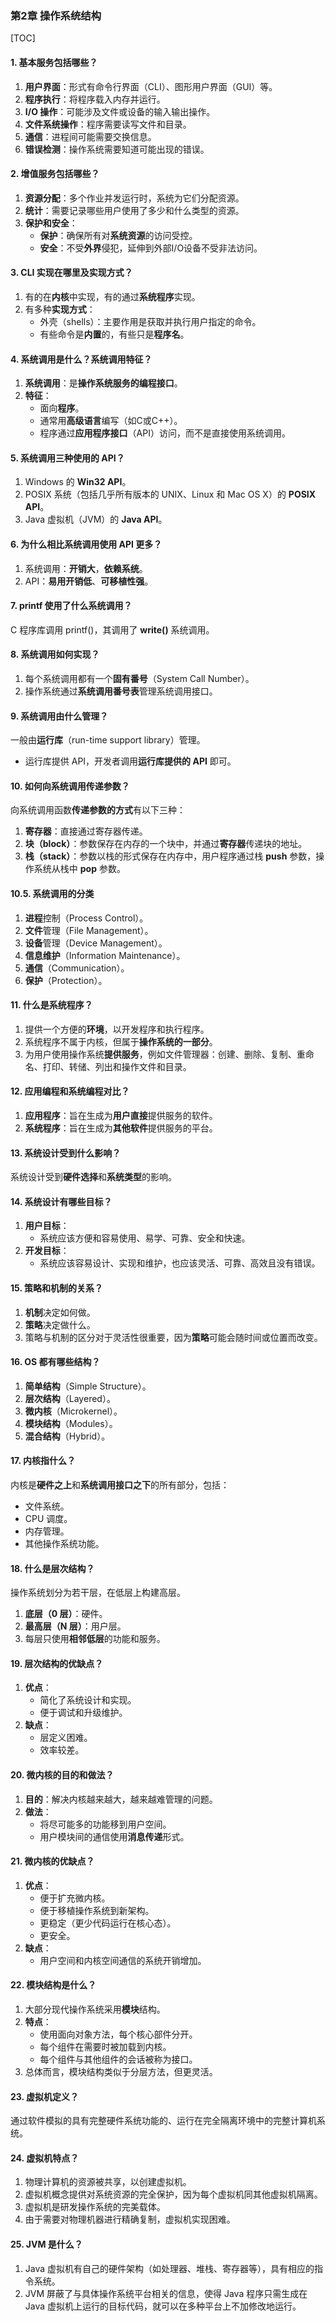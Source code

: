 ### 第2章 操作系统结构

[TOC]

#### 1. 基本服务包括哪些？
1. **用户界面**：形式有命令行界面（CLI）、图形用户界面（GUI）等。
2. **程序执行**：将程序载入内存并运行。
3. **I/O 操作**：可能涉及文件或设备的输入输出操作。
4. **文件系统操作**：程序需要读写文件和目录。
5. **通信**：进程间可能需要交换信息。
6. **错误检测**：操作系统需要知道可能出现的错误。

#### 2. 增值服务包括哪些？
1. **资源分配**：多个作业并发运行时，系统为它们分配资源。
2. **统计**：需要记录哪些用户使用了多少和什么类型的资源。
3. **保护和安全**：
   - **保护**：确保所有对**系统资源**的访问受控。
   - **安全**：不受**外界**侵犯，延伸到外部I/O设备不受非法访问。

#### 3. CLI 实现在哪里及实现方式？
1. 有的在**内核**中实现，有的通过**系统程序**实现。
2. 有多种**实现方式**：
   - 外壳（shells）：主要作用是获取并执行用户指定的命令。
   - 有些命令是**内置**的，有些只是**程序名**。

#### 4. 系统调用是什么？系统调用特征？
1. **系统调用**：是**操作系统服务的编程接口**。
2. **特征**：
   - 面向**程序**。
   - 通常用**高级语言**编写（如C或C++）。
   - 程序通过**应用程序接口**（API）访问，而不是直接使用系统调用。

#### 5. 系统调用三种使用的 API？
1. Windows 的 **Win32 API**。
2. POSIX 系统（包括几乎所有版本的 UNIX、Linux 和 Mac OS X）的 **POSIX API**。
3. Java 虚拟机（JVM）的 **Java API**。

#### 6. 为什么相比系统调用使用 API 更多？
1. 系统调用：**开销大**，**依赖系统**。
2. API：**易用开销低**、**可移植性强**。

#### 7. printf 使用了什么系统调用？
C 程序库调用 printf()，其调用了 **write()** 系统调用。

#### 8. 系统调用如何实现？
1. 每个系统调用都有一个**固有番号**（System Call Number）。
2. 操作系统通过**系统调用番号表**管理系统调用接口。

#### 9. 系统调用由什么管理？
一般由**运行库**（run-time support library）管理。
- 运行库提供 API，开发者调用**运行库提供的 API** 即可。

#### 10. 如何向系统调用传递参数？
向系统调用函数**传递参数的方式**有以下三种：
1. **寄存器**：直接通过寄存器传递。
2. **块（block）**：参数保存在内存的一个块中，并通过**寄存器**传递块的地址。
3. **栈（stack）**：参数以栈的形式保存在内存中，用户程序通过栈 **push** 参数，操作系统从栈中 **pop** 参数。

#### 10.5. 系统调用的分类

1. **进程**控制（Process Control）。
2. **文件**管理（File Management）。
3. **设备**管理（Device Management）。
4. **信息维护**（Information Maintenance）。
5. **通信**（Communication）。
6. **保护**（Protection）。

#### 11. 什么是系统程序？
1. 提供一个方便的**环境**，以开发程序和执行程序。
2. 系统程序不属于内核，但属于**操作系统的一部分**。
3. 为用户使用操作系统**提供服务**，例如文件管理器：创建、删除、复制、重命名、打印、转储、列出和操作文件和目录。

#### 12. 应用编程和系统编程对比？
1. **应用程序**：旨在生成为**用户直接**提供服务的软件。
2. **系统程序**：旨在生成为**其他软件**提供服务的平台。

#### 13. 系统设计受到什么影响？
系统设计受到**硬件选择**和**系统类型**的影响。

#### 14. 系统设计有哪些目标？
1. **用户目标**：
   - 系统应该方便和容易使用、易学、可靠、安全和快速。
2. **开发目标**：
   - 系统应该容易设计、实现和维护，也应该灵活、可靠、高效且没有错误。

#### 15. 策略和机制的关系？
1. **机制**决定如何做。
2. **策略**决定做什么。
3. 策略与机制的区分对于灵活性很重要，因为**策略**可能会随时间或位置而改变。

#### 16. OS 都有哪些结构？
1. **简单结构**（Simple Structure）。
2. **层次结构**（Layered）。
3. **微内核**（Microkernel）。
4. **模块结构**（Modules）。
5. **混合结构**（Hybrid）。

#### 17. 内核指什么？
内核是**硬件之上**和**系统调用接口之下**的所有部分，包括：
- 文件系统。
- CPU 调度。
- 内存管理。
- 其他操作系统功能。

#### 18. 什么是层次结构？
操作系统划分为若干层，在低层上构建高层。
1. **底层（0 层）**：硬件。
2. **最高层（N 层）**：用户层。
3. 每层只使用**相邻低层**的功能和服务。

#### 19. 层次结构的优缺点？
1. **优点**：
   - 简化了系统设计和实现。
   - 便于调试和升级维护。
2. **缺点**：
   - 层定义困难。
   - 效率较差。

#### 20. 微内核的目的和做法？
1. **目的**：解决内核越来越大，越来越难管理的问题。
2. **做法**：
   - 将尽可能多的功能移到用户空间。
   - 用户模块间的通信使用**消息传递**形式。

#### 21. 微内核的优缺点？
1. **优点**：
   - 便于扩充微内核。
   - 便于移植操作系统到新架构。
   - 更稳定（更少代码运行在核心态）。
   - 更安全。
2. **缺点**：
   - 用户空间和内核空间通信的系统开销增加。

#### 22. 模块结构是什么？
1. 大部分现代操作系统采用**模块**结构。
2. **特点**：
   - 使用面向对象方法，每个核心部件分开。
   - 每个组件在需要时被加载到内核。
   - 每个组件与其他组件的会话被称为接口。
3. 总体而言，模块结构类似于分层方法，但更灵活。

#### 23. 虚拟机定义？
通过软件模拟的具有完整硬件系统功能的、运行在完全隔离环境中的完整计算机系统。

#### 24. 虚拟机特点？
1. 物理计算机的资源被共享，以创建虚拟机。
2. 虚拟机概念提供对系统资源的完全保护，因为每个虚拟机同其他虚拟机隔离。
3. 虚拟机是研发操作系统的完美载体。
4. 由于需要对物理机器进行精确复制，虚拟机实现困难。

#### 25. JVM 是什么？
1. Java 虚拟机有自己的硬件架构（如处理器、堆栈、寄存器等），具有相应的指令系统。
2. JVM 屏蔽了与具体操作系统平台相关的信息，使得 Java 程序只需生成在 Java 虚拟机上运行的目标代码，就可以在多种平台上不加修改地运行。
